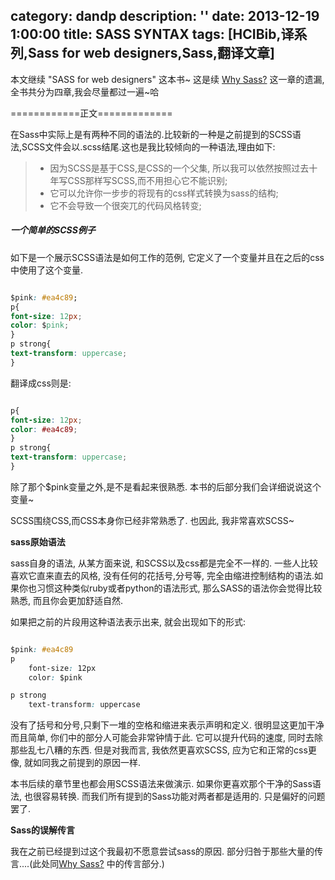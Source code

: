 category: dandp
description: ''
date: 2013-12-19 1:00:00
title: SASS SYNTAX
tags: [HCIBib,译系列,Sass for web designers,Sass,翻译文章]
---

本文继续 "SASS for web designers" 这本书~ 这是续 <a href="http://callmet.zzgary.info/2013/12/16/translation-why-sass/" target="_blank">Why Sass?</a> 这一章的遗漏,全书共分为四章,我会尽量都过一遍~哈

============正文=============

在Sass中实际上是有两种不同的语法的.比较新的一种是之前提到的SCSS语法,SCSS文件会以.scss结尾.这也是我比较倾向的一种语法,理由如下:

<blockquote>
  <ul>
    <li>因为SCSS是基于CSS,是CSS的一个父集, 所以我可以依然按照过去十年写CSS那样写SCSS,而不用担心它不能识别;</li>
	<li>它可以允许你一步步的将现有的css样式转换为sass的结构;</li>
	<li>它不会导致一个很突兀的代码风格转变;</li>
</ul>
</blockquote>

<h5><strong>一个简单的SCSS例子</strong></h5>

如下是一个展示SCSS语法是如何工作的范例, 它定义了一个变量并且在之后的css中使用了这个变量.


``` css

$pink: #ea4c89;
p{
font-size: 12px;
color: $pink;
}
p strong{
text-transform: uppercase;
}

```

翻译成css则是:

``` css

p{
font-size: 12px;
color: #ea4c89;
}
p strong{
text-transform: uppercase;
}

```

除了那个$pink变量之外,是不是看起来很熟悉. 本书的后部分我们会详细说说这个变量~

SCSS围绕CSS,而CSS本身你已经非常熟悉了. 也因此, 我非常喜欢SCSS~

<strong>sass原始语法</strong>

sass自身的语法, 从某方面来说, 和SCSS以及css都是完全不一样的. 一些人比较喜欢它直来直去的风格, 没有任何的花括号,分号等, 完全由缩进控制结构的语法.如果你也习惯这种类似ruby或者python的语法形式, 那么SASS的语法你会觉得比较熟悉, 而且你会更加舒适自然.

如果把之前的片段用这种语法表示出来, 就会出现如下的形式:


``` css

$pink: #ea4c89
p
	font-size: 12px
	color: $pink

p strong
	text-transform: uppercase

```

没有了括号和分号,只剩下一堆的空格和缩进来表示声明和定义. 很明显这更加干净而且简单, 你们中的部分人可能会非常钟情于此. 它可以提升代码的速度, 同时去除那些乱七八糟的东西. 但是对我而言, 我依然更喜欢SCSS, 应为它和正常的css更像, 就如同我之前提到的原因一样.

本书后续的章节里也都会用SCSS语法来做演示. 如果你更喜欢那个干净的Sass语法, 也很容易转换. 而我们所有提到的Sass功能对两者都是适用的. 只是偏好的问题罢了. 

<strong>Sass的误解传言</strong>

我在之前已经提到过这个我最初不愿意尝试sass的原因. 部分归咎于那些大量的传言....(此处同<a href="http://callmet.zzgary.info/2013/12/16/translation-why-sass/" target="_blank">Why Sass?</a> 中的传言部分.)
